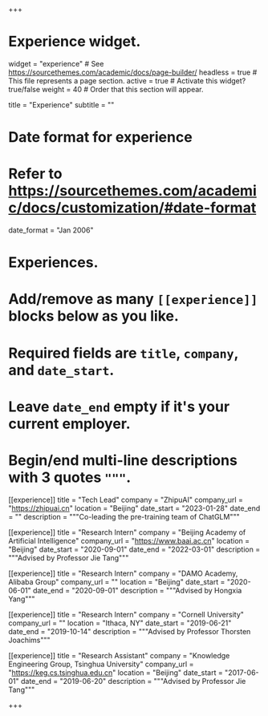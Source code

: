 +++
# Experience widget.
widget = "experience"  # See https://sourcethemes.com/academic/docs/page-builder/
headless = true  # This file represents a page section.
active = true  # Activate this widget? true/false
weight = 40  # Order that this section will appear.

title = "Experience"
subtitle = ""

# Date format for experience
#   Refer to https://sourcethemes.com/academic/docs/customization/#date-format
date_format = "Jan 2006"

# Experiences.
#   Add/remove as many `[[experience]]` blocks below as you like.
#   Required fields are `title`, `company`, and `date_start`.
#   Leave `date_end` empty if it's your current employer.
#   Begin/end multi-line descriptions with 3 quotes `"""`.
[[experience]]
  title = "Tech Lead"
  company = "ZhipuAI"
  company_url = "https://zhipuai.cn"
  location = "Beijing"
  date_start = "2023-01-28"
  date_end = ""
  description = """Co-leading the pre-training team of ChatGLM"""

[[experience]]
  title = "Research Intern"
  company = "Beijing Academy of Artificial Intelligence"
  company_url = "https://www.baai.ac.cn"
  location = "Beijing"
  date_start = "2020-09-01"
  date_end = "2022-03-01"
  description = """Advised by Professor Jie Tang"""

[[experience]]
  title = "Research Intern"
  company = "DAMO Academy, Alibaba Group"
  company_url = ""
  location = "Beijing"
  date_start = "2020-06-01"
  date_end = "2020-09-01"
  description = """Advised by Hongxia Yang"""

[[experience]]
  title = "Research Intern"
  company = "Cornell University"
  company_url = ""
  location = "Ithaca, NY"
  date_start = "2019-06-21"
  date_end = "2019-10-14"
  description = """Advised by Professor Thorsten Joachims"""

[[experience]]
  title = "Research Assistant"
  company = "Knowledge Engineering Group, Tsinghua University"
  company_url = "https://keg.cs.tsinghua.edu.cn"
  location = "Beijing"
  date_start = "2017-06-01"
  date_end = "2019-06-20"
  description = """Advised by Professor Jie Tang"""

+++
